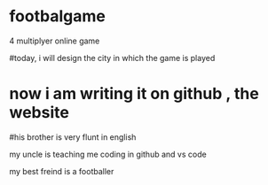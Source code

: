 # footbalgame
4 multiplyer online game

#today, i will design the city in which the game is played

# now i am writing it on github , the website

#his brother is very flunt in english

my uncle is teaching me coding in github and vs code

my best freind is a footballer
